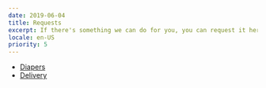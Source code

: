 ```yaml
---
date: 2019-06-04
title: Requests
excerpt: If there's something we can do for you, you can request it here.
locale: en-US
priority: 5
---
```

* [Diapers](http://bit.ly/fnb_diapers)
* [Delivery](https://docs.google.com/forms/d/e/1FAIpQLSeqN1CSncG3QcTDDpvo984F8U2-rU_8lLWe-qTMmFIyuefveA/viewform)
